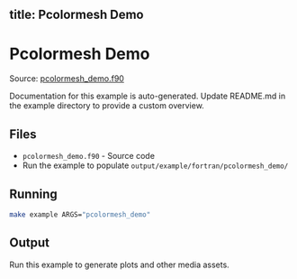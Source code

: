 title: Pcolormesh Demo
---

# Pcolormesh Demo

Source: [pcolormesh_demo.f90](https://github.com/lazy-fortran/fortplot/blob/main/example/fortran/pcolormesh_demo/pcolormesh_demo.f90)

Documentation for this example is auto-generated.
Update README.md in the example directory to provide a custom overview.

## Files

- `pcolormesh_demo.f90` - Source code
- Run the example to populate `output/example/fortran/pcolormesh_demo/`

## Running

```bash
make example ARGS="pcolormesh_demo"
```

## Output

Run this example to generate plots and other media assets.

